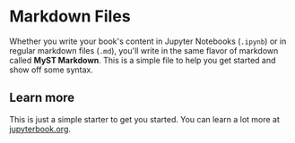 # Markdown Files

Whether you write your book's content in Jupyter Notebooks (`.ipynb`) or
in regular markdown files (`.md`), you'll write in the same flavor of markdown
called **MyST Markdown**.
This is a simple file to help you get started and show off some syntax.

## Learn more

This is just a simple starter to get you started.
You can learn a lot more at [jupyterbook.org](https://jupyterbook.org).

